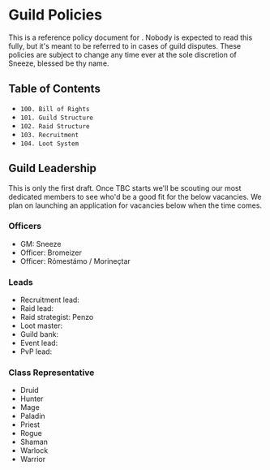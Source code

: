 # <Juicy> Guild Policies

This is a reference policy document for <Juicy>. Nobody is expected to read this fully, but it's meant to be referred to in cases of guild disputes. These policies are subject to change any time ever at the sole discretion of Sneeze, blessed be thy name.

## Table of Contents

* `100. Bill of Rights`
* `101. Guild Structure`
* `102. Raid Structure`
* `103. Recruitment`
* `104. Loot System`

## Guild Leadership

This is only the first draft. Once TBC starts we'll be scouting our most dedicated members to see who'd be a good fit for the below vacancies. We plan on launching an application for vacancies below when the time comes.

### Officers
- GM: Sneeze
- Officer: Bromeizer
- Officer: Rómestámo / Morineçtar

### Leads
- Recruitment lead:
- Raid lead:
- Raid strategist: Penzo
- Loot master:
- Guild bank:
- Event lead:
- PvP lead:

### Class Representative
- Druid
- Hunter
- Mage
- Paladin
- Priest
- Rogue
- Shaman
- Warlock
- Warrior